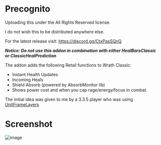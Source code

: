 # Precognito

Uploading this under the All Rights Reserved license.

I do not wish this to be distributed anywhere else.

For the latest release visit: https://discord.gg/CtxPasSQnQ

***Notice: Do not use this addon in combination with either HealBarsClassic or ClassicHealPrediction***



The addon adds the following Retail functions to Wrath Classic:

- Instant Health Updates
- Incoming Heals
- Shield Absorb (powered by AbsorbMonitor lib)
- Shows power cost and when you cap rage/energy/focus in combat.

The initial idea was given to me by a 3.3.5 player who was using [UnitFrameLayers](https://github.com/RomanSpector/UnitFrameLayers)

# Screenshot
![image](https://user-images.githubusercontent.com/94811434/220215525-d49c3f9b-6bd6-4352-a62a-90d772f650a1.png)
